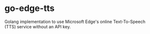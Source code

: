 # go-edge-tts
Golang implementation to use Microsoft Edge's online Text-To-Speech (TTS) service without an API key.

